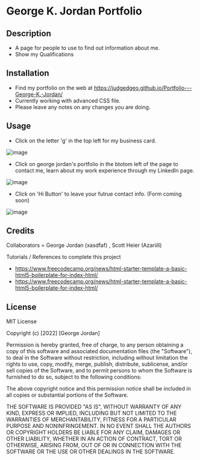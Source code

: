 # George K. Jordan Portfolio

## Description

- A page for people to use to find out information about me.
- Show my Qualifications

## Installation

- Find my portfolio on the web at https://judgedgeo.github.io/Portfolio---George-K.-Jordan/
- Currently working with advanced CSS file.
- Please leave any notes on any changes you are doing. 

## Usage

- Click on the letter 'g' in the top left for my business card. 

![image](https://user-images.githubusercontent.com/115055273/207764828-00e47ea4-5eea-4584-9439-d9603e83d6ad.png)

- Click on george jordan's portfolio in the btotom left of the page to contact me, learn about my work experience through my LinkedIn page.

![image](https://user-images.githubusercontent.com/115055273/207756442-f9d5cb08-997e-468a-ac4b-1a74b5e492e6.png)

- Click on 'Hi Button' to leave your futrue contact info. (Form coming soon)

![image](https://user-images.githubusercontent.com/115055273/207756265-583f42c2-84d4-4524-94f9-a09b3512ef59.png)

## Credits

Collaborators = George Jordan (xasdfaf) , Scott Heier (Azariill)

Tutorials / References to complete this project 
- https://www.freecodecamp.org/news/html-starter-template-a-basic-html5-boilerplate-for-index-html/
 - https://www.freecodecamp.org/news/html-starter-template-a-basic-html5-boilerplate-for-index-html/

## License

MIT License

Copyright (c) [2022] [George Jordan]

Permission is hereby granted, free of charge, to any person obtaining a copy
of this software and associated documentation files (the "Software"), to deal
in the Software without restriction, including without limitation the rights
to use, copy, modify, merge, publish, distribute, sublicense, and/or sell
copies of the Software, and to permit persons to whom the Software is
furnished to do so, subject to the following conditions:

The above copyright notice and this permission notice shall be included in all
copies or substantial portions of the Software.

THE SOFTWARE IS PROVIDED "AS IS", WITHOUT WARRANTY OF ANY KIND, EXPRESS OR
IMPLIED, INCLUDING BUT NOT LIMITED TO THE WARRANTIES OF MERCHANTABILITY,
FITNESS FOR A PARTICULAR PURPOSE AND NONINFRINGEMENT. IN NO EVENT SHALL THE
AUTHORS OR COPYRIGHT HOLDERS BE LIABLE FOR ANY CLAIM, DAMAGES OR OTHER
LIABILITY, WHETHER IN AN ACTION OF CONTRACT, TORT OR OTHERWISE, ARISING FROM,
OUT OF OR IN CONNECTION WITH THE SOFTWARE OR THE USE OR OTHER DEALINGS IN THE
SOFTWARE.
